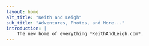 ```yaml
---
layout: home
alt_title: "Keith and Leigh"
sub_title: "Adventures, Photos, and More..."
introduction: |
    The new home of everything *KeithAndLeigh.com*.
---
```

